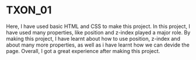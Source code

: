 # TXON_01

Here, I have used basic HTML and CSS to make this project.
In this project, I have used many properties, like position and z-index played a major role.
By making this project, I have learnt about how to use position, z-index and about many more properties, as well as i have learnt how we can devide the page.
Overall, I got a great experience after making this project.
